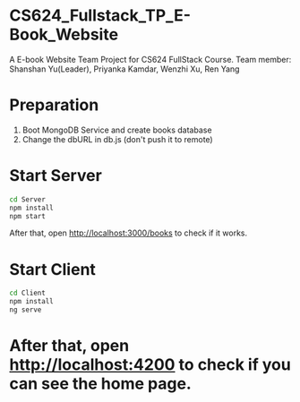 # CS624_Fullstack_TP_E-Book_Website
A E-book Website Team Project for CS624 FullStack Course. Team member: Shanshan Yu(Leader), Priyanka Kamdar, Wenzhi Xu, Ren Yang


# Preparation

1. Boot MongoDB Service and create books database
2. Change the dbURL in db.js (don't push it to remote)


# Start Server

```bash
cd Server
npm install
npm start
```

After that, open [http://localhost:3000/books](http://localhost:3000/books) to check if it works.


# Start Client

```bash
cd Client
npm install
ng serve
```

After that, open [http://localhost:4200](http://localhost:4200) to check if you can see the home page.
=======